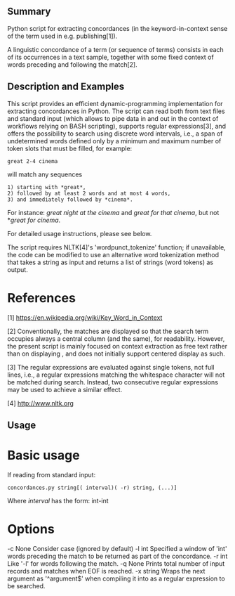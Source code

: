 ##	Summary

Python script for extracting concordances (in the keyword-in-context sense of the term used in e.g. publishing[1]).

A linguistic concordance of a term (or sequence of terms) consists in each of its occurrences in a text sample, together with some fixed context of words preceding and following the match[2].


##	Description and Examples

This script provides an efficient dynamic-programming implementation for extracting concordances in Python. The script can read both from text files and standard input (which allows to pipe data in and out in the context of workflows relying on BASH scripting), supports regular expressions[3], and offers the possibility to search using discrete word intervals, i.e., a span of undetermined words defined only by a minimum and maximum number of token slots that must be filled, for example:

	great 2-4 cinema

will match any sequences

    1) starting with *great*,
    2) followed by at least 2 words and at most 4 words, 
    3) and immediately followed by *cinema*.

For instance: *great night at the cinema* and *great for that cinema*, but not **great for cinema*.

For detailed usage instructions, please see below.

The script requires NLTK[4]'s 'wordpunct_tokenize' function; if unavailable, the code can be modified to use an alternative word tokenization method that takes a string as input and returns a list of strings (word tokens) as output.


#	References

[1] https://en.wikipedia.org/wiki/Key_Word_in_Context

[2] Conventionally, the matches are displayed so that the search term occupies always a central column (and the same), for readability. However, the present script is mainly focused on context extraction as free text rather than on displaying , and does not initially support centered display as such.

[3] The regular expressions are evaluated against single tokens, not full lines, i.e., a regular expressions matching the whitespace character will not be matched during search. Instead, two consecutive regular expressions may be used to achieve a similar effect.

[4] http://www.nltk.org





##	Usage

#	Basic usage

If reading from standard input:

	concordances.py string[( interval)( -r) string, (...)]

Where *interval* has the form:
int-int


#	Options

-c 	None	Consider case (ignored by default)
-l	int	Specified a window of 'int' words preceding the match to be returned as part of the concordance.
-r	int	Like '-l' for words following the match.
-q	None	Prints total number of input records and matches when EOF is reached.
-x	string	Wraps the next argument as '^argument$' when compiling it into as a regular expression to be searched.

